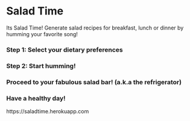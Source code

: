 # Salad Time
<p> Its Salad Time! Generate salad recipes for breakfast, lunch or dinner by humming your favorite song! </p>
<h3>Step 1: Select your dietary preferences</h3>
<h3>Step 2: Start humming!</h3>
<h3>Proceed to your fabulous salad bar! (a.k.a the refrigerator)</h3>
<h3>Have a healthy day!</h3>
<p>https://saladtime.herokuapp.com</p>
